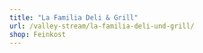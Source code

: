 ```yaml
---
title: "La Familia Deli & Grill"
url: /valley-stream/la-familia-deli-und-grill/
shop: Feinkost
---
```

